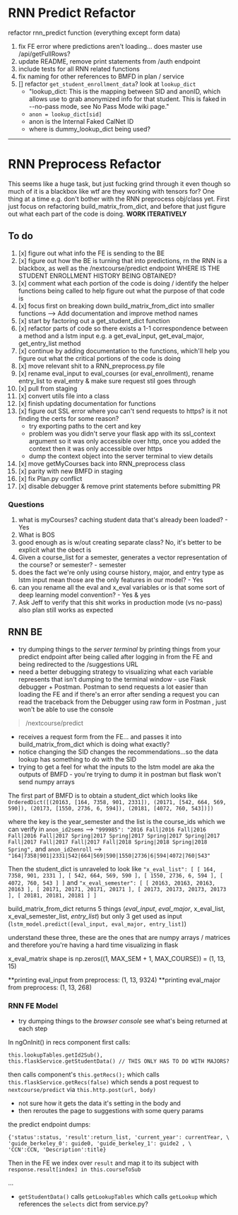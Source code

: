 
# RNN Predict Refactor

refactor rnn_predict function (everything except form data)
1. fix FE error where predictions aren't loading... does master use /api/getFullRows?
1. update README, remove print statements from /auth endpoint
1. include tests for all RNN related functions
1. fix naming for other references to BMFD in plan / service
1. [] refactor `get_student_enrollment_data`?  look at `lookup_dict`
    - "lookup_dict: This is the mapping between SID and anonID, which allows use to grab anonymized info for that student. This is faked in --no-pass mode, see No Pass Mode wiki page."
    - `anon = lookup_dict[sid]`
    - anon is the Internal Faked CalNet ID
    - where is dummy_lookup_dict being used?

---

# RNN Preprocess Refactor

This seems like a huge task, but just fucking grind through it even though so much of it is a blackbox like wtf are they working with tensors for?  One thing at a time e.g. don't bother with the RNN preprocess obj/class yet.  First just focus on refactoring build_matrix_from_dict, and before that just figure out what each part of the code is doing.  **WORK ITERATIVELY**

## To do 

1. [x] figure out what info the FE is sending to the BE 
1. [x] figure out how the BE is turning that into predictions, rn the RNN is a blackbox, as well as the /nextcourse/predict endpoint
WHERE IS THE STUDENT ENROLLMENT HISTORY BEING OBTAINED? 
1. [x] comment what each portion of the code is doing / identify the helper functions being called to help figure out what the purpose of that code is
1. [x] focus first on breaking down build_matrix_from_dict into smaller functions --> Add documentation and improve method names
1. [x] start by factoring out a get_student_dict function
1. [x] refactor parts of code so there exists a 1-1 correspondence between a method and a lstm input e.g. a get_eval_input, get_eval_major, get_entry_list method
1. [x] continue by adding documentation to the functions, which'll help you figure out what the critical portions of the code is doing
1. [x] move relevant shit to a RNN_preprocess.py file 
1. [x] rename eval_input to eval_courses (or eval_enrollment), rename entry_list to eval_entry & make sure request stil goes through
1. [x] pull from staging
1. [x] convert utils file into a class
1. [x] finish updating documentation for functions
1. [x] figure out SSL error where you can't send requests to https?  is it not finding the certs for some reason?
    - try exporting paths to the cert and key
    - problem was you didn't serve your flask app with its ssl_context argument so it was only accessible over http, once you added the context then it was only accessible over https
    - dump the context object into the server terminal to view details
1. [x] move getMyCourses back into RNN_preprocess class
1. [x] parity with new BMFD in staging
1. [x] fix Plan.py conflict 
1. [x] disable debugger & remove print statements before submitting PR

### Questions

1. what is myCourses?  caching student data that's already been loaded? - Yes
1. What is BOS
1. good enough as is w/out creating separate class?  No, it's better to be explicit what the obect is
1. Given a course_list for a semester, generates a vector representation of the course? or semester? - semester
1. does the fact we're only using course history, major, and entry type as lstm input mean those are the only features in our model? - Yes
1. can you rename all the eval and x_eval variables or is that some sort of deep learning model convention? - Yes & yes
1. Ask Jeff to verify that this shit works in production mode (vs no-pass) also plan still works as expected

## RNN BE  

- try dumping things to the *server terminal* by printing things from your predict endpoint after being called after logging in from the FE and being redirected to the /suggestions URL 
- need a better debugging strategy to visualizing what each variable represents that isn't dumping to the terminal window   - use Flask debugger + Postman.  Postman to send requests a lot easier than loading the FE and if there's an error after sending a request you can read the traceback from the Debugger using raw form in Postman , just won't be able to use the console

> /nextcourse/predict

- receives a request form from the FE... and passes it into build_matrix_from_dict which is doing what exactly?  
- notice changing the SID changes the recommendations...so the data lookup has something to do with the SID
- trying to get a feel for what the inputs to the lstm model are aka the outputs of BMFD - you're trying to dump it in postman but flask won't send numpy arrays

The first part of BMFD is to obtain a student_dict which looks like  `OrderedDict([(20163, [164, 7358, 901, 2331]), (20171, [542, 664, 569, 590]), (20173, [1550, 2736, 6, 594]), (20181, [4072, 760, 543])])`

where the key is the year_semester and the list is the course_ids which we can verify in `anon_id2sems` -->  `"999985": "2016 Fall|2016 Fall|2016 Fall|2016 Fall|2017 Spring|2017 Spring|2017 Spring|2017 Spring|2017 Fall|2017 Fall|2017 Fall|2017 Fall|2018 Spring|2018 Spring|2018 Spring",` and `anon_id2enroll` --> `"164|7358|901|2331|542|664|569|590|1550|2736|6|594|4072|760|543"`

Then the student_dict is unraveled to look like `"x_eval_list": [ [ 164, 7358, 901, 2331 ], [ 542, 664, 569, 590 ], [ 1550, 2736, 6, 594 ], [ 4072, 760, 543 ] ]` and  `"x_eval_semester": [ [ 20163, 20163, 20163, 20163 ], [ 20171, 20171, 20171, 20171 ], [ 20173, 20173, 20173, 20173 ], [ 20181, 20181, 20181 ] ]`

build_matrix_from_dict returns 5 things (*eval_input*, *eval_major*, x_eval_list, x_eval_semester_list, *entry_list*) but only 3 get used as input (`lstm_model.predict([eval_input, eval_major, entry_list]`) 

understand these three, these are the ones that are numpy arrays / matrices and therefore you're having a hard time visualizing in flask 

x_eval_matrix shape is np.zeros((1, MAX_SEM + 1, MAX_COURSE)) = (1, 13, 15)

**printing eval_input from preprocess:  (1, 13, 9324)
**printing eval_major from preprocess:  (1, 13, 268)


### RNN FE Model 

- try dumping things to the *browser console* see what's being returned at each step

In ngOnInit() in recs component first calls: 
```
this.lookupTables.getId2Sub(),
this.flaskService.getStudentData() // THIS ONLY HAS TO DO WITH MAJORS? 

``` 
then calls
component's `this.getRecs();` which calls `this.flaskService.getRecs(false)` 
which sends a post request to `nextcourse/predict`  via `this.http.post(url, body)` 

-  not sure how it gets the data it's setting in the body and 
- then reroutes the page to suggestions with some query params

the predict endpoint dumps:

```
{'status':status, 'result':return_list, 'current_year': currentYear, \
'guide_berkeley_0': guide0, 'guide_berkeley_1': guide2 , \
'CCN':CCN, 'Description':title}
```

Then in the FE we index over `result` and map it to its subject with `response.result[index] in this.courseToSub`

...
- `getStudentData()` calls `getLookupTables` which calls `getLookup` which references the `selects` dict from service.py?

